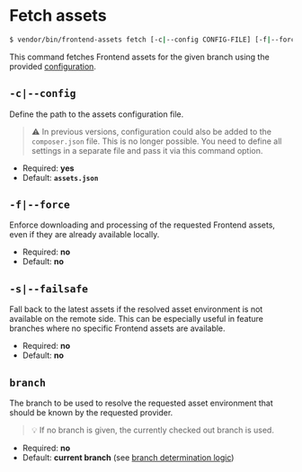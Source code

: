 # Fetch assets

```bash
$ vendor/bin/frontend-assets fetch [-c|--config CONFIG-FILE] [-f|--force] [-s|--failsafe] [<branch>]
```

This command fetches Frontend assets for the given branch using the provided
[configuration](../config/index.md).

## `-c|--config`

Define the path to the assets configuration file.

> :warning: In previous versions, configuration could also be added to the `composer.json`
> file. This is no longer possible. You need to define all settings in a separate file
> and pass it via this command option.

* Required: **yes**
* Default: **`assets.json`**

## `-f|--force`

Enforce downloading and processing of the requested Frontend assets, even if they are
already available locally.

* Required: **no**
* Default: **no**

## `-s|--failsafe`

Fall back to the latest assets if the resolved asset environment is not available
on the remote side. This can be especially useful in feature branches where no
specific Frontend assets are available.

* Required: **no**
* Default: **no**

## `branch`

The branch to be used to resolve the requested asset environment that should be known
by the requested provider.

> :bulb: If no branch is given, the currently checked out branch is used.

* Required: **no**
* Default: **current branch** (see [branch determination logic](../config/environments.md#branch-determination-logic))
